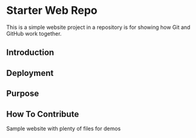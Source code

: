 # Starter Web Repo

This is a simple website project in a repository is for showing how Git and GitHub work together.

## Introduction

## Deployment

## Purpose

## How To Contribute

Sample website with plenty of files for demos